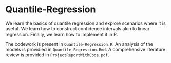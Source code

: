 # Quantile-Regression
We learn the basics of quantile regression and explore scenarios where it is useful. We learn how to construct confidence intervals akin to linear regression. Finally, we learn how to implement it in R.

The codework is present in `Quantile-Regression.R`. An analysis of the models is providied in `Quantile-Regression.Rmd`. A comprehensive literature review is provided in `ProjectReportWithCode.pdf`.
